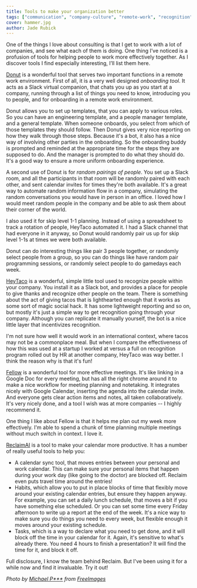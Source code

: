 ```yaml
---
title: Tools to make your organization better
tags: ["communication", "company-culture", "remote-work", "recognition", "meetings","onboarding"]
cover: hammer.jpg
author: Jade Rubick
---
```


<re-img src="hammer.jpg"></re-img>

One of the things I love about consulting is that I get to work with a lot of companies, and see what each of them is doing. One thing I’ve noticed is a profusion of tools for helping people to work more effectively together. As I discover tools I find especially interesting, I’ll list them here.

<re-img src="donut-slack-logo.png"></re-img>

[Donut](https://www.donut.com/) is a wonderful tool that serves two important functions in a remote work environment. First of all, it is a very well designed *onboarding tool*. It acts as a Slack virtual companion, that chats you up as you start at a company, running through a list of things you need to know, introducing you to people, and for onboarding in a remote work environment. 

Donut allows you to set up templates, that you can apply to various roles. So you can have an engineering template, and a people manager template, and a general template. When someone onboards, you select from which of those templates they should follow. Then Donut gives very nice reporting on how they walk through those steps. Because it's a bot, it also has a nice way of involving other parties in the onboarding. So the onboarding buddy is prompted and reminded at the appropriate time for the steps they are supposed to do. And the manager is prompted to do what they should do. It's a good way to ensure a more uniform onboarding experience. 

A second use of Donut is for *random pairings of people*. You set up a Slack room, and all the participants in that room will be randomly paired with each other, and sent calendar invites for times they're both available. It's a great way to automate random information flow in a company, simulating the random conversations you would have in person in an office. I loved how I would meet random people in the company and be able to ask them about their corner of the world. 

I also used it for skip level 1-1 planning. Instead of using a spreadsheet to track a rotation of people, HeyTaco automated it. I had a Slack channel that had everyone in it anyway, so Donut would randomly pair us up for skip level 1-1s at times we were both available. 

Donut can do interesting things like pair 3 people together, or randomly select people from a group, so you can do things like have random pair programming sessions, or randomly select people to do gamedays each week. 

<re-img src="heytacologo.png"></re-img>

[HeyTaco](https://www.heytaco.chat/) is a wonderful, simple little tool used to recognize people within your company. You install it as a Slack bot, and provides a place for people to give thanks and recognize other people on the team. There is something about the act of giving tacos that is lighthearted enough that it works as some sort of magic social hack. It has some lightweight reporting and so on, but mostly it's just a simple way to get recognition going through your company. Although you can replicate it manually yourself, the bot is a nice little layer that incentivizes recognition. 

I'm not sure how well it would work in an international context, where tacos may not be a commonplace meal. But when I compare the effectiveness of how this was used at a startup I worked at versus a full on recognition program rolled out by HR at another company, HeyTaco was way better. I think the reason why is that it's fun!

<re-img src="fellow-logo.png"></re-img>

[Fellow](fellow.app) is a wonderful tool for more effective meetings. It's like linking in a Google Doc for every meeting, but has all the right chrome around it to make a nice workflow for meeting planning and notetaking. It integrates nicely with Google Calendar, inserting the agenda into the calendar invite. And everyone gets clear action items and notes, all taken collaboratively. It's very nicely done, and a tool I wish was at more companies -- I highly recommend it. 

One thing I like about Fellow is that it helps me plan out my week more effectively. I'm able to spend a chunk of time planning multiple meetings without much switch in context. I love it.

<re-img src="reclaimai.png"></re-img>

[ReclaimAI](https://reclaim.ai/) is a tool to make your calendar more productive. It has a number of really useful tools to help you:

* A calendar sync tool, that moves entries between your personal and work calendar. This can make sure your personal items that happen during your work day (like going to the doctor) are blocked off. Reclaim even puts travel time around the entries! 
* Habits, which allow you to put in place blocks of time that flexibly move around your existing calendar entries, but ensure they happen anyway. For example, you can set a daily lunch schedule, that moves a bit if you have something else scheduled. Or you can set some time every Friday afternoon to write up a report at the end of the week. It's a nice way to make sure you do things you need to every week, but flexible enough it moves around your existing schedule.
* Tasks, which is a way to declare what you need to get done, and it will block off the time in your calendar for it. Again, it's sensitive to what's already there. You need 4 hours to finish a presentation? It will find the time for it, and block it off. 

Full disclosure, I know the team behind Reclaim. But I've been using it for a while now and find it invaluable. Try it out!

_Photo by <a href="https://freeimages.com/photographer/3lum-29424">Michael P***</a> from <a href="https://freeimages.com/">FreeImages</a>_
